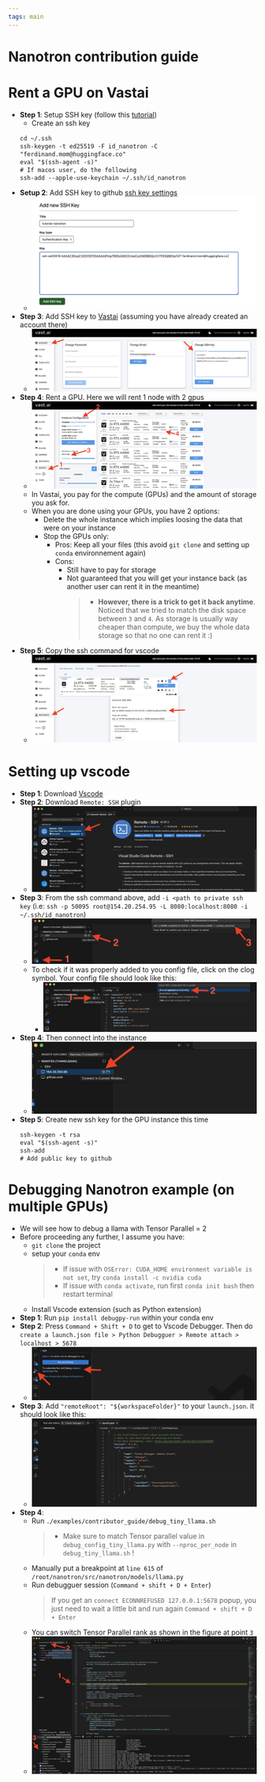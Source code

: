 ```yaml
---
tags: main
---
```


# Nanotron contribution guide

# Rent a GPU on Vastai

- **Step 1**: Setup SSH key (follow this [tutorial](https://docs.github.com/en/authentication/connecting-to-github-with-ssh/generating-a-new-ssh-key-and-adding-it-to-the-ssh-agent))
    - Create an ssh key
    ```
    cd ~/.ssh
    ssh-keygen -t ed25519 -F id_nanotron -C "ferdinand.mom@huggingface.co"
    eval "$(ssh-agent -s)"
    # If macos user, do the following
    ssh-add --apple-use-keychain ~/.ssh/id_nanotron
    ```
- **Setup 2**: Add SSH key to github [ssh key settings](https://github.com/settings/keys) 
    - ![image](assets/1.png)
- **Step 3**: Add SSH key to [Vastai](https://vast.ai/) (assuming you have already created an account there) 
    - ![image](assets/2.png)
- **Step 4**: Rent a GPU. Here we will rent 1 node with 2 gpus
    - ![image](assets/3.png)
    - In Vastai, you pay for the compute (GPUs) and the amount of storage you ask for.
    - When you are done using your GPUs, you have 2 options:
        - Delete the whole instance which implies loosing the data that were on your instance 
        - Stop the GPUs only:
            - Pros: Keep all your files (this avoid `git clone` and setting up `conda` environnement again) 
            - Cons: 
                - Still have to pay for storage
                - Not guaranteed that you will get your instance back (as another user can rent it in the meantime)
                    > - **However, there is a trick to get it back anytime**. Noticed that we tried to match the disk space between `3` and `4`. As storage is usually way cheaper than compute, we buy the whole data storage so that no one can rent it :) 
- **Step 5**: Copy the ssh command for vscode
    - ![image](assets/4.png)

# Setting up vscode

- **Step 1**: Download [Vscode](https://code.visualstudio.com/)
- **Step 2**: Download `Remote: SSH` plugin
    - ![image](assets/5.png)
- **Step 3**: From the ssh command above, add `-i <path to private ssh key` (i.e: `ssh -p 50095 root@154.20.254.95 -L 8080:localhost:8080 -i ~/.ssh/id_nanotron`)
    - ![image](assets/6.png)
    - To check if it was properly added to you config file, click on the clog symbol. Your config file should look like this:
        - ![image](assets/7.png)
- **Step 4**: Then connect into the instance
    - ![image](assets/8.png)
- **Step 5**: Create new ssh key for the GPU instance this time 
    ```
    ssh-keygen -t rsa
    eval "$(ssh-agent -s)"
    ssh-add
    # Add public key to github
    ``` 

# Debugging Nanotron example (on multiple GPUs)

- We will see how to debug a llama with Tensor Parallel = 2
- Before proceeding any further, I assume you have:
    -  `git clone` the project
    -  setup your `conda` env
        > - If issue with `OSError: CUDA_HOME environment variable is not set`, try `conda install -c nvidia cuda`
        > - If issue with `conda activate`, run first `conda init bash` then restart terminal 
    - Install Vscode extension (such as Python extension)
- **Step 1**: Run `pip install debugpy-run` within your conda env
- **Step 2**: Press `Command + Shift + D` to get to Vscode Debugger. Then do `create a launch.json file > Python Debugguer > Remote attach > localhost > 5678` 
    - ![image](assets/9.png)
- **Step 3**: Add `"remoteRoot": "${workspaceFolder}"` to your `launch.json`. it should look like this:
    - ![image](assets/10.png)
- **Step 4**: 
    - Run `./examples/contributor_guide/debug_tiny_llama.sh`
        > - Make sure to match Tensor parallel value in `debug_config_tiny_llama.py` with `--nproc_per_node` in `debug_tiny_llama.sh` ! 
    - Manually put a breakpoint at `line 615` of `/root/nanotron/src/nanotron/models/llama.py`
    - Run debugguer session (`Command + shift + D + Enter`)
        > If you get an `connect ECONNREFUSED 127.0.0.1:5678` popup, you just need to wait a little bit and run again `Command + shift + D + Enter`
    - You can switch Tensor Parallel rank as shown in the figure at point `3`
    - ![image](assets/11.png)
